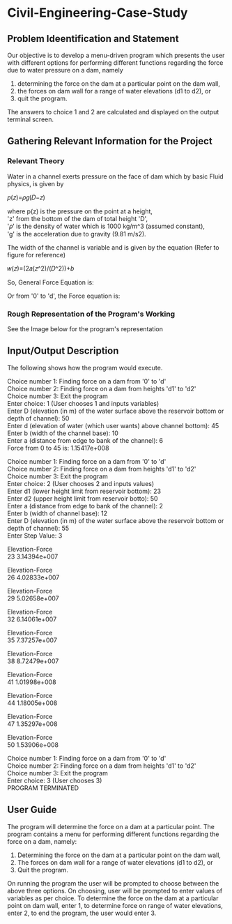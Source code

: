 # Civil-Engineering-Case-Study
## Problem Ideentification and Statement
Our objective is to develop a menu-driven program which presents the user with different options for performing different functions regarding the force due to water pressure on a dam, namely
1) determining the force on the dam at a particular point on the dam wall,
2) the forces on dam wall for a range of water elevations (d1 to d2), or
3) quit the program.

The answers to choice 1 and 2 are calculated and displayed on the output terminal screen. 

## Gathering Relevant Information for the Project
### Relevant Theory

Water in a channel exerts pressure on the face of dam which by basic Fluid physics, is given by

𝑝(𝑧)=𝜌𝑔(𝐷−𝑧)

where p(z) is the pressure on the point at a height,\
'z' from the bottom of the dam of total height 'D',\
'𝜌' is the density of water which is 1000 kg/m^3 (assumed constant),\
'g' is the acceleration due to gravity (9.81 m/s2).

The width of the channel is variable and is given by the equation (Refer to figure for reference)

𝑤(𝑧)=(2𝑎(𝑧^2)/(𝐷^2))+𝑏

So, General Force Equation is: 

Or from '0' to 'd', the Force equation is: 

### Rough Representation of the Program's Working
See the Image below for the program's representation

## Input/Output Description
The following shows how the program would execute.

Choice number 1: Finding force on a dam from '0' to 'd'\
Choice number 2: Finding force on a dam from heights 'd1' to 'd2'\
Choice number 3: Exit the program\
Enter choice: 1 (User chooses 1 and inputs variables)\
Enter D (elevation (in m) of the water surface above the reservoir bottom or depth of channel): 50\
Enter d (elevation of water (which user wants) above channel bottom): 45\
Enter b (width of the channel base): 10\
Enter a (distance from edge to bank of the channel): 6\
Force from 0 to 45 is: 1.15417e+008

Choice number 1: Finding force on a dam from '0' to 'd'\
Choice number 2: Finding force on a dam from heights 'd1' to 'd2'\
Choice number 3: Exit the program\
Enter choice: 2 (User chooses 2 and inputs values)\
Enter d1 (lower height limit from reservoir bottom): 23\
Enter d2 (upper height limit from reservoir botto): 50\
Enter a (distance from edge to bank of the channel): 2\
Enter b (width of channel base): 12\
Enter D (elevation (in m) of the water surface above the reservoir bottom or depth of channel): 55\
Enter Step Value: 3

Elevation-Force\
23  3.14394e+007

Elevation-Force\
26  4.02833e+007

Elevation-Force\
29  5.02658e+007

Elevation-Force\
32  6.14061e+007

Elevation-Force\
35  7.37257e+007

Elevation-Force\
38  8.72479e+007

Elevation-Force\
41  1.01998e+008

Elevation-Force\
44  1.18005e+008 

Elevation-Force\
47  1.35297e+008 

Elevation-Force\
50  1.53906e+008

Choice number 1: Finding force on a dam from '0' to 'd'\
Choice number 2: Finding force on a dam from heights 'd1' to 'd2'\
Choice number 3: Exit the program\
Enter choice: 3 (User chooses 3)\
PROGRAM TERMINATED

## User Guide
The program will determine the force on a dam at a particular point. The program contains a menu for performing different functions regarding the force on a dam, namely:
1) Determining the force on the dam at a particular point on the dam wall,
2) The forces on dam wall for a range of water elevations (d1 to d2), or
3) Quit the program. 

On running the program the user will be prompted to choose between the above three options. On choosing, user will be prompted to enter values of variables as per choice. To determine the force on the dam at a particular point on dam wall, enter 1, to determine force on range of water elevations, enter 2, to end the program, the user would enter 3.

